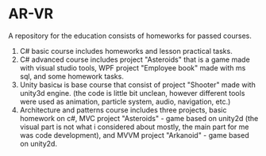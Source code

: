 # AR-VR
A repository for the education consists of homeworks for passed courses.

1) C# basic course includes homeworks and lesson practical tasks.
2) C# advanced course includes project "Asteroids" that is a game made with visual studio tools, WPF project "Employee book" made with ms sql, and some homework tasks.
3) Unity basicы is base course that consist of project "Shooter" made with unity3d engine. (the code is little bit unclean, however different tools were used as animation, particle system, audio, navigation, etc.)
4) Architecture and patterns course includes three projects, basic homework on c#, MVC project "Asteroids" - game based on unity2d (the visual part is not what i considered about mostly, the main part for me was code development), and MVVM project "Arkanoid" - game based on unity2d.
